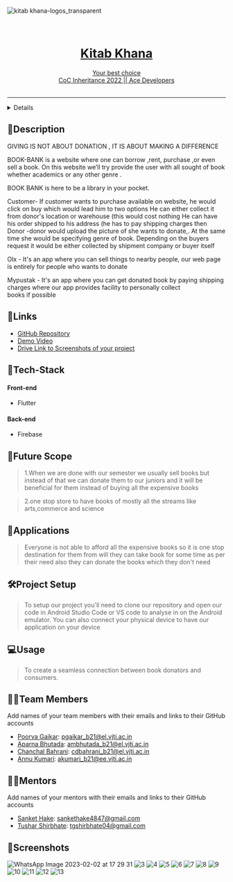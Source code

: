  ![kitab khana-logos_transparent](https://user-images.githubusercontent.com/114301377/216403107-ce87db21-580b-448f-b2ee-8bd6e272491c.png)
<h1 align="center">
  <a href="https://github.com/Chanchal1010/Ace_developers-coc">
    
  <br>
  Kitab Khana 
</h1>

<div align="center">
   <strong></strong> Your best choice <br>
  CoC Inheritance 2022 || Ace Developers <br> <br>
</div>
<hr>

<details>
<summary>Table of Contents</summary>

- [Description](#description)
- [Links](#links)
- [Tech Stack](#tech-stack)
- [Future Scope](#future-scope)
- [Applications](#applications)
- [Project Setup](#project-setup)
- [Usage](#usage)
- [Team Members](#team-members)
- [Mentors](#mentors)
- [Screenshots](#screenshots)

</details>

## 📝Description

GIVING IS NOT ABOUT DONATION , IT IS ABOUT MAKING A DIFFERENCE

BOOK-BANK is a website where one can borrow ,rent, purchase ,or even sell a book.
On this website we’ll try provide the user with all sought of book whether academics or any other genre .

BOOK BANK is here to be a library in your pocket.

Customer- If customer wants to purchase available on website, he would click on buy which would lead him to two options 
He can either collect it from donor's location or warehouse (this would cost nothing 
He can have his order shipped to his address (he has to pay shipping charges then
Donor -donor would upload the picture of she wants to donate,. At the same time she would be specifying genre of book. Depending on the buyers request it would be either collected by shipment company or buyer itself

Olx - It's an app where you can sell things to nearby people, our web page is entirely for people who wants to donate

Mypustak - It's an app where you can get donated book by paying shipping charges where our app provides facility to personally collect books if possible

## 🔗Links

- [GitHub Repository](https://github.com/Chanchal1010/Ace_developers-coc)
- [Demo Video](https://drive.google.com/folderview?id=1sxS1-Yux1bpmczuM1Wno3HVk9mJ6DjVu)
- [Drive Link to Screenshots of your project](https://drive.google.com/folderview?id=1s2DJKOlPT9C7vrlkhALyKqTSTYGMTi8k)

## 🤖Tech-Stack

#### Front-end
- Flutter

#### Back-end
- Firebase

## 🔮Future Scope

>1.When we are done with our semester we usually sell books but instead of that we can donate them to our juniors and it will be beneficial for them instead of buying all the expensive books

>2.one stop store to have books of mostly all the streams like arts,commerce and science

## 💸Applications

>Everyone is not able to afford all the expensive books so it is one stop destination for them from will they can take book for some time as per their need also they can donate the books which they don't need

## 🛠Project Setup

>To setup our project you'll need to clone our repository and open our code in Android Studio Code or VS code to analyse in on the Android emulator. You can also connect your physical device to have our application on your device 

## 💻Usage

>To create a seamless connection between book donators and consumers.

## 👨‍💻Team Members

Add names of your team members with their emails and links to their GitHub accounts

- [Poorva Gaikar](https://github.com/): pgaikar_b21@el.vjti.ac.in
- [Aparna Bhutada](https://github.com/): ambhutada_b21@el.vjti.ac.in
- [Chanchal Bahrani](https://github.com/): cdbahrani_b21@el.vjti.ac.in 
- [Annu Kumari](https://github.com/): akumari_b21@ee.vjti.ac.in

## 👨‍🏫Mentors

Add names of your mentors with their emails and links to their GitHub accounts

- [Sanket Hake](https://github.com/): sankethake4847@gmail.com 
- [Tushar Shirbhate](https://github.com/): tgshirbhate04@gmail.com 

## 📱Screenshots

![WhatsApp Image 2023-02-02 at 17 29 31](https://user-images.githubusercontent.com/114301377/216402744-89af0513-d143-4b17-8390-4826eead1f71.jpg)
![3](https://user-images.githubusercontent.com/114301377/216404350-befff2b8-316e-48f4-94f9-c7329cc15982.jpg) 
![4](https://user-images.githubusercontent.com/114301377/216404951-5c9b8123-6b47-4e16-afee-ade14684ff25.jpg)
![5](https://user-images.githubusercontent.com/114301377/216405255-58088008-8a4a-4d37-b099-a55c9fa16bbd.jpg)
![6](https://user-images.githubusercontent.com/114301377/216405751-4add543b-d98f-4d5a-bf9c-d76ca3e4d975.jpg)
![7](https://user-images.githubusercontent.com/114301377/216406294-1072e01e-1ac4-4be4-be7a-ce1794f457d2.jpg)
![8](https://user-images.githubusercontent.com/114301377/216406300-0b031378-cefd-4a1a-b6a6-75f4d8df74ef.jpg)
![9](https://user-images.githubusercontent.com/114301377/216406251-75151253-0a26-44ad-bc4a-475f95840433.jpg)
![10](https://user-images.githubusercontent.com/114301377/216406263-18295c72-4bba-458e-8792-be8ac06f3026.jpg)
![11](https://user-images.githubusercontent.com/114301377/216406275-9510fb3c-8358-4738-926d-d0ea40e0f617.jpg)
![12](https://user-images.githubusercontent.com/114301377/216406280-838b3d62-c6b0-47ae-8869-466531ee68f8.jpg)
![13](https://user-images.githubusercontent.com/114301377/216406285-0debfc62-983b-422e-98b8-15041e451942.jpg)

